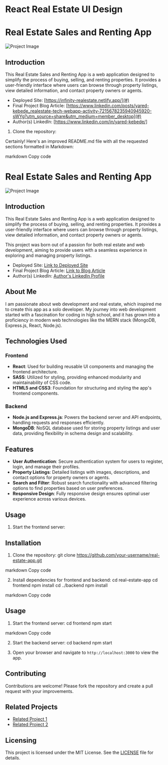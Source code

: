 # React Real Estate UI Design

# Real Estate Sales and Renting App

![Project Image](https://docs.google.com/document/d/14RZr-dHAmMZ0EivZ2ubZL9HpEelFYwrByrs7jHXoFaM/edit?usp=sharing)

## Introduction

This Real Estate Sales and Renting App is a web application designed to simplify the process of buying, selling, and renting properties. It provides a user-friendly interface where users can browse through property listings, view detailed information, and contact property owners or agents.

- Deployed Site: [https://infinity-realestate.netlify.app/](#)
- Final Project Blog Article: [https://www.linkedin.com/posts/yared-kebede_realestate-tech-webapp-activity-7215678235940945920-sWYg?utm_source=share&utm_medium=member_desktop](#)
- Author(s) LinkedIn: [https://www.linkedin.com/in/yared-kebede/]

1. Clone the repository:

Certainly! Here's an improved README.md file with all the requested sections formatted in Markdown:

markdown
Copy code

# Real Estate Sales and Renting App

![Project Image](link_to_project_image)

## Introduction

This Real Estate Sales and Renting App is a web application designed to simplify the process of buying, selling, and renting properties. It provides a user-friendly interface where users can browse through property listings, view detailed information, and contact property owners or agents.

This project was born out of a passion for both real estate and web development, aiming to provide users with a seamless experience in exploring and managing property listings.

- Deployed Site: [Link to Deployed Site](#)
- Final Project Blog Article: [Link to Blog Article](#)
- Author(s) LinkedIn: [Author's LinkedIn Profile](https://www.linkedin.com/in/your-linkedin-profile)

## About Me

I am passionate about web development and real estate, which inspired me to create this app as a solo developer. My journey into web development started with a fascination for coding in high school, and it has grown into a proficiency in modern web technologies like the MERN stack (MongoDB, Express.js, React, Node.js).

## Technologies Used

### Frontend

- **React**: Used for building reusable UI components and managing the frontend architecture.
- **SASS**: Utilized for styling, providing enhanced modularity and maintainability of CSS code.
- **HTML5 and CSS3**: Foundation for structuring and styling the app's frontend components.

### Backend

- **Node.js and Express.js**: Powers the backend server and API endpoints, handling requests and responses efficiently.
- **MongoDB**: NoSQL database used for storing property listings and user data, providing flexibility in schema design and scalability.

## Features

- **User Authentication**: Secure authentication system for users to register, login, and manage their profiles.
- **Property Listings**: Detailed listings with images, descriptions, and contact options for property owners or agents.
- **Search and Filter**: Robust search functionality with advanced filtering options to find properties based on user preferences.
- **Responsive Design**: Fully responsive design ensures optimal user experience across various devices.

## Usage

1. Start the frontend server:

## Installation

1. Clone the repository:
   git clone https://github.com/your-username/real-estate-app.git

markdown
Copy code

2. Install dependencies for frontend and backend:
   cd real-estate-app
   cd frontend
   npm install
   cd ../backend
   npm install

markdown
Copy code

## Usage

1. Start the frontend server:
   cd frontend
   npm start

markdown
Copy code

2. Start the backend server:
   cd backend
   npm start

3. Open your browser and navigate to `http://localhost:3000` to view the app.

## Contributing

Contributions are welcome! Please fork the repository and create a pull request with your improvements.

## Related Projects

- [Related Project 1](#)
- [Related Project 2](#)

## Licensing

This project is licensed under the MIT License. See the [LICENSE](LICENSE) file for details.

